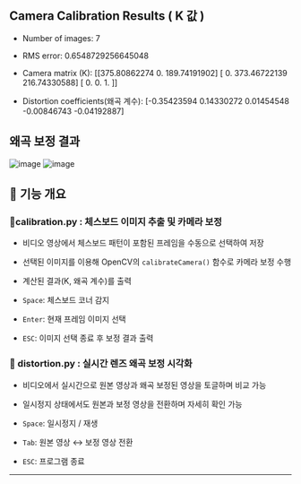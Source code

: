 ## Camera Calibration Results ( K 값 )
* Number of images: 7
* RMS error: 0.6548729256645048

* Camera matrix (K):
[[375.80862274   0.         189.74191902]
 [  0.         373.46722139 216.74330588]
 [  0.           0.           1.        ]]

* Distortion coefficients(왜곡 계수):
[-0.35423594  0.14330272  0.01454548 -0.00846743 -0.04192887]

## 왜곡 보정 결과
![image](https://github.com/user-attachments/assets/d67a1368-e796-4745-aeb1-921e4e06c235)
![image](https://github.com/user-attachments/assets/d26147fc-dfa1-4480-ba90-32fd219a15b4)


## 🧭 기능 개요

### 📌calibration.py : **체스보드 이미지 추출 및 카메라 보정**
- 비디오 영상에서 체스보드 패턴이 포함된 프레임을 수동으로 선택하여 저장
- 선택된 이미지를 이용해 OpenCV의 `calibrateCamera()` 함수로 카메라 보정 수행
- 계산된 결과(K, 왜곡 계수)를 출력

- `Space`: 체스보드 코너 감지
- `Enter`: 현재 프레임 이미지 선택
- `ESC`: 이미지 선택 종료 후 보정 결과 출력

### 📌 distortion.py : **실시간 렌즈 왜곡 보정 시각화**
- 비디오에서 실시간으로 원본 영상과 왜곡 보정된 영상을 토글하며 비교 가능
- 일시정지 상태에서도 원본과 보정 영상을 전환하며 자세히 확인 가능

- `Space`: 일시정지 / 재생
- `Tab`: 원본 영상 ↔ 보정 영상 전환
- `ESC`: 프로그램 종료

---


